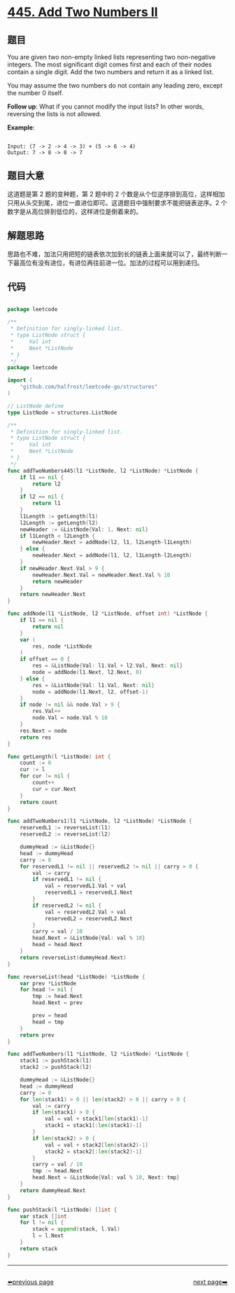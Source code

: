 # [445. Add Two Numbers II](https://leetcode.com/problems/add-two-numbers-ii/)

## 题目

You are given two non-empty linked lists representing two non-negative integers. The most significant digit comes first and each of their nodes contain a single digit. Add the two numbers and return it as a linked list.

You may assume the two numbers do not contain any leading zero, except the number 0 itself.

**Follow up**:
What if you cannot modify the input lists? In other words, reversing the lists is not allowed.

**Example**:

```

Input: (7 -> 2 -> 4 -> 3) + (5 -> 6 -> 4)
Output: 7 -> 8 -> 0 -> 7

```

## 题目大意

这道题是第 2 题的变种题，第 2 题中的 2 个数是从个位逆序排到高位，这样相加只用从头交到尾，进位一直进位即可。这道题目中强制要求不能把链表逆序。2 个数字是从高位排到低位的，这样进位是倒着来的。

## 解题思路

思路也不难，加法只用把短的链表依次加到长的链表上面来就可以了，最终判断一下最高位有没有进位，有进位再往前进一位。加法的过程可以用到递归。

## 代码

```go

package leetcode

/**
 * Definition for singly-linked list.
 * type ListNode struct {
 *     Val int
 *     Next *ListNode
 * }
 */
package leetcode

import (
	"github.com/halfrost/leetcode-go/structures"
)

// ListNode define
type ListNode = structures.ListNode

/**
 * Definition for singly-linked list.
 * type ListNode struct {
 *     Val int
 *     Next *ListNode
 * }
 */
func addTwoNumbers445(l1 *ListNode, l2 *ListNode) *ListNode {
	if l1 == nil {
		return l2
	}
	if l2 == nil {
		return l1
	}
	l1Length := getLength(l1)
	l2Length := getLength(l2)
	newHeader := &ListNode{Val: 1, Next: nil}
	if l1Length < l2Length {
		newHeader.Next = addNode(l2, l1, l2Length-l1Length)
	} else {
		newHeader.Next = addNode(l1, l2, l1Length-l2Length)
	}
	if newHeader.Next.Val > 9 {
		newHeader.Next.Val = newHeader.Next.Val % 10
		return newHeader
	}
	return newHeader.Next
}

func addNode(l1 *ListNode, l2 *ListNode, offset int) *ListNode {
	if l1 == nil {
		return nil
	}
	var (
		res, node *ListNode
	)
	if offset == 0 {
		res = &ListNode{Val: l1.Val + l2.Val, Next: nil}
		node = addNode(l1.Next, l2.Next, 0)
	} else {
		res = &ListNode{Val: l1.Val, Next: nil}
		node = addNode(l1.Next, l2, offset-1)
	}
	if node != nil && node.Val > 9 {
		res.Val++
		node.Val = node.Val % 10
	}
	res.Next = node
	return res
}

func getLength(l *ListNode) int {
	count := 0
	cur := l
	for cur != nil {
		count++
		cur = cur.Next
	}
	return count
}

func addTwoNumbers1(l1 *ListNode, l2 *ListNode) *ListNode {
	reservedL1 := reverseList(l1)
	reservedL2 := reverseList(l2)

	dummyHead := &ListNode{}
	head := dummyHead
	carry := 0
	for reservedL1 != nil || reservedL2 != nil || carry > 0 {
		val := carry
		if reservedL1 != nil {
			val = reservedL1.Val + val
			reservedL1 = reservedL1.Next
		}
		if reservedL2 != nil {
			val = reservedL2.Val + val
			reservedL2 = reservedL2.Next
		}
		carry = val / 10
		head.Next = &ListNode{Val: val % 10}
		head = head.Next
	}
	return reverseList(dummyHead.Next)
}

func reverseList(head *ListNode) *ListNode {
	var prev *ListNode
	for head != nil {
		tmp := head.Next
		head.Next = prev

		prev = head
		head = tmp
	}
	return prev
}

func addTwoNumbers(l1 *ListNode, l2 *ListNode) *ListNode {
	stack1 := pushStack(l1)
	stack2 := pushStack(l2)

	dummyHead := &ListNode{}
	head := dummyHead
	carry := 0
	for len(stack1) > 0 || len(stack2) > 0 || carry > 0 {
		val := carry
		if len(stack1) > 0 {
			val = val + stack1[len(stack1)-1]
			stack1 = stack1[:len(stack1)-1]
		}
		if len(stack2) > 0 {
			val = val + stack2[len(stack2)-1]
			stack2 = stack2[:len(stack2)-1]
		}
		carry = val / 10
		tmp := head.Next
		head.Next = &ListNode{Val: val % 10, Next: tmp}
	}
	return dummyHead.Next
}

func pushStack(l *ListNode) []int {
	var stack []int
	for l != nil {
		stack = append(stack, l.Val)
		l = l.Next
	}
	return stack
}

```



----------------------------------------------
<div style="display: flex;justify-content: space-between;align-items: center;">
<p><a href="https://books.halfrost.com/leetcode/ChapterFour/0400~0499/0441.Arranging-Coins/">⬅️previous page</a></p>
<p><a href="https://books.halfrost.com/leetcode/ChapterFour/0400~0499/0447.Number-of-Boomerangs/">next page➡️</a></p>
</div>
